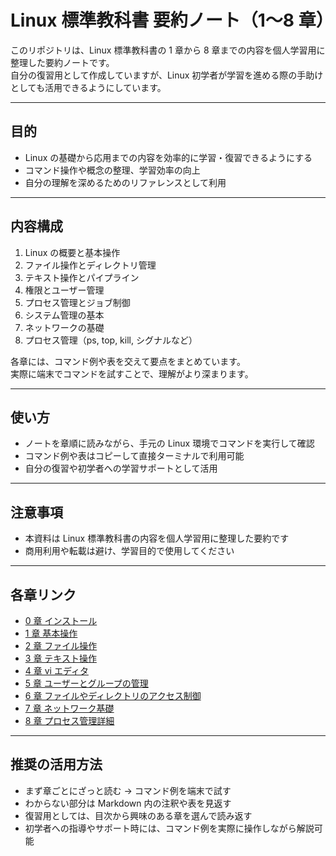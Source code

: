 # Linux 標準教科書 要約ノート（1〜8 章）

このリポジトリは、Linux 標準教科書の 1 章から 8 章までの内容を個人学習用に整理した要約ノートです。  
自分の復習用として作成していますが、Linux 初学者が学習を進める際の手助けとしても活用できるようにしています。

---

## 目的

- Linux の基礎から応用までの内容を効率的に学習・復習できるようにする
- コマンド操作や概念の整理、学習効率の向上
- 自分の理解を深めるためのリファレンスとして利用

---

## 内容構成

1. Linux の概要と基本操作
2. ファイル操作とディレクトリ管理
3. テキスト操作とパイプライン
4. 権限とユーザー管理
5. プロセス管理とジョブ制御
6. システム管理の基本
7. ネットワークの基礎
8. プロセス管理（ps, top, kill, シグナルなど）

各章には、コマンド例や表を交えて要点をまとめています。  
実際に端末でコマンドを試すことで、理解がより深まります。

---

## 使い方

- ノートを章順に読みながら、手元の Linux 環境でコマンドを実行して確認
- コマンド例や表はコピーして直接ターミナルで利用可能
- 自分の復習や初学者への学習サポートとして活用

---

## 注意事項

- 本資料は Linux 標準教科書の内容を個人学習用に整理した要約です
- 商用利用や転載は避け、学習目的で使用してください

---

## 各章リンク

- [0 章 インストール](00_install.md)
- [1 章 基本操作](01_getting_started_linux.md)
- [2 章 ファイル操作](02_basic_commands.md)
- [3 章 テキスト操作](03_standard_io_and_filters.md)
- [4 章 vi エディタ](04_vi_editor.md)
- [5 章 ユーザーとグループの管理](05_user_and_group_management.md)
- [6 章 ファイルやディレクトリのアクセス制御](06_file_ownership_and_groups.md)
- [7 章 ネットワーク基礎](07_network_configuration_and_management.md)
- [8 章 プロセス管理詳細](08_process_management.md)

---

## 推奨の活用方法

- まず章ごとにざっと読む → コマンド例を端末で試す
- わからない部分は Markdown 内の注釈や表を見返す
- 復習用としては、目次から興味のある章を選んで読み返す
- 初学者への指導やサポート時には、コマンド例を実際に操作しながら解説可能
